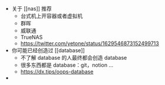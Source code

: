 - 关于 [[nas]] 推荐
	- 台式机上开容器或者虚拟机
	- 群晖
	- 威联通
	- TrueNAS
	- https://twitter.com/yetone/status/1629546873152499713
- 你可能已经创造过 [[database]]
	- 不了解 database 的人最终都会创造 database
	- 很多东西都是 database：git，notion ...
	- https://dx.tips/oops-database
-